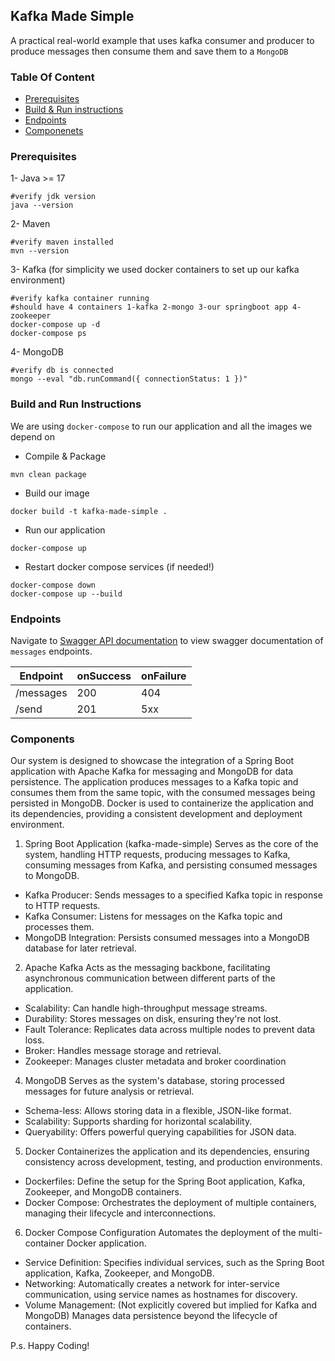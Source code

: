 ## Kafka Made Simple
A practical real-world example that uses kafka consumer and producer to produce messages then consume them and save them to a ```MongoDB```

### Table Of Content
- [Prerequisites](#Prerequisites)
- [Build & Run instructions](#Build-and-Run-Instructions)
- [Endpoints](#Endpoints)
- [Componenets](#Components)

### Prerequisites
1- Java >= 17
```shell
#verify jdk version
java --version
```

2- Maven
```shell
#verify maven installed
mvn --version
```

3- Kafka (for simplicity we used docker containers to set up our kafka environment)
```shell
#verify kafka container running
#should have 4 containers 1-kafka 2-mongo 3-our springboot app 4-zookeeper
docker-compose up -d
docker-compose ps
```

4- MongoDB
```shell
#verify db is connected
mongo --eval "db.runCommand({ connectionStatus: 1 })"
```

### Build and Run Instructions
We are using ```docker-compose``` to run our application and all the images we depend on

- Compile & Package
```shell
mvn clean package
```

- Build our image
```shell
docker build -t kafka-made-simple .
```

- Run our application
```shell
docker-compose up
```

- Restart docker compose services (if needed!)
```shell
docker-compose down
docker-compose up --build
```

### Endpoints
Navigate to [Swagger API documentation](http://localhost:8080/swagger-ui/index.html) to view swagger documentation of `messages` endpoints.

| Endpoint  | onSuccess | onFailure |
|-----------|-----------|-----------|
| /messages | 200       | 404       |
| /send     | 201       | 5xx       |

### Components

Our system is designed to showcase the integration of a Spring Boot application with Apache Kafka for messaging and MongoDB for data persistence. 
The application produces messages to a Kafka topic and consumes them from the same topic, with the consumed messages being persisted in MongoDB. 
Docker is used to containerize the application and its dependencies, providing a consistent development and deployment environment.

1. Spring Boot Application (kafka-made-simple)
Serves as the core of the system, handling HTTP requests, producing messages to Kafka, consuming messages from Kafka, and persisting consumed messages to MongoDB.

- Kafka Producer: Sends messages to a specified Kafka topic in response to HTTP requests. 
- Kafka Consumer: Listens for messages on the Kafka topic and processes them. 
- MongoDB Integration: Persists consumed messages into a MongoDB database for later retrieval.

2. Apache Kafka
Acts as the messaging backbone, facilitating asynchronous communication between different parts of the application.

- Scalability: Can handle high-throughput message streams.
- Durability: Stores messages on disk, ensuring they're not lost.
- Fault Tolerance: Replicates data across multiple nodes to prevent data loss.
- Broker: Handles message storage and retrieval.
- Zookeeper: Manages cluster metadata and broker coordination

4. MongoDB
Serves as the system's database, storing processed messages for future analysis or retrieval.

- Schema-less: Allows storing data in a flexible, JSON-like format. 
- Scalability: Supports sharding for horizontal scalability. 
- Queryability: Offers powerful querying capabilities for JSON data.

5. Docker
Containerizes the application and its dependencies, ensuring consistency across development, testing, and production environments.

- Dockerfiles: Define the setup for the Spring Boot application, Kafka, Zookeeper, and MongoDB containers.
- Docker Compose: Orchestrates the deployment of multiple containers, managing their lifecycle and interconnections.

6. Docker Compose Configuration
Automates the deployment of the multi-container Docker application.

- Service Definition: Specifies individual services, such as the Spring Boot application, Kafka, Zookeeper, and MongoDB.
- Networking: Automatically creates a network for inter-service communication, using service names as hostnames for discovery.
- Volume Management: (Not explicitly covered but implied for Kafka and MongoDB) Manages data persistence beyond the lifecycle of containers.


P.s. Happy Coding!